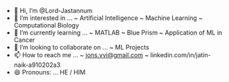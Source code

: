 - 👋 Hi, I’m @Lord-Jastannum
- 👀 I’m interested in ...
                     ~ Artificial Intelligence
                     ~ Machine Learning
                     ~ Computational Biology
- 🌱 I’m currently learning ...
                     ~ MATLAB
                     ~ Blue Prism
                     ~ Application of ML in Cancer
- 💞️ I’m looking to collaborate on ...
                     ~ ML Projects
- 📫 How to reach me ...
                     ~ jons.vvi@gmail.com
                     ~ linkedin.com/in/jatin-naik-a910202a3
- 😄 Pronouns: ... HE / HIM

<!---
Lord-Jastannum/Lord-Jastannum is a ✨ special ✨ repository because its `README.md` (this file) appears on your GitHub profile.
You can click the Preview link to take a look at your changes.
--->
